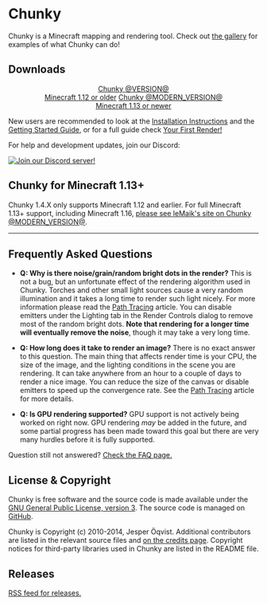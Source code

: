 # Chunky

Chunky is a Minecraft mapping and rendering tool.  Check out [the gallery][15]
for examples of what Chunky can do!

## Downloads
<center>
	<a href="/download.html" class="button"> Chunky @VERSION@ <br><btnsub>Minecraft 1.12 or older</btnsub></a>
	<a href="https://chunky.lemaik.de/" class="button"> Chunky @MODERN_VERSION@ <br><btnsub>Minecraft 1.13 or newer</btnsub></a>
</center>

New users are recommended to look at the [Installation Instructions][13] and
the [Getting Started Guide][14], or for a full guide check [Your First Render!](./your_first_render.html)

For help and development updates, join our Discord:

[![Join our Discord server!](discord_icon.png)](https://discord.gg/VqcHpsF)

## Chunky for Minecraft 1.13+

Chunky 1.4.X only supports Minecraft 1.12 and earlier. For full Minecraft 1.13+ support, including Minecraft 1.16, [please see leMaik's site on Chunky @MODERN_VERSION@](https://chunky.lemaik.de/).

---

## Frequently Asked Questions

* **Q: Why is there noise/grain/random bright dots in the render?**
  This is not a bug, but an unfortunate effect of the rendering algorithm used
  in Chunky. Torches and other small light sources cause a very random
  illumination and it takes a long time to render such light nicely. For more
  information please read the [Path Tracing](/path_tracing.html) article. You can disable
  emitters under the Lighting tab in the Render Controls dialog to remove most
  of the random bright dots.  **Note that rendering for a longer time will
  eventually remove the noise**, though it may take a very long time.

* **Q: How long does it take to render an image?**
  There is no exact answer to this question. The main thing that affects render
  time is your CPU, the size of the image, and the lighting conditions in the
  scene you are rendering. It can take anywhere from an hour to a couple of
  days to render a nice image. You can reduce the size of the canvas or disable
  emitters to speed up the convergence rate. See the [Path Tracing](/path_tracing.html) article for
  more details.

* **Q: Is GPU rendering supported?**
  GPU support is not actively being worked on right now. GPU rendering *may* be
  added in the future, and some partial progress has been made toward this goal
  but there are very many hurdles before it is fully supported.

Question still not answered? [Check the FAQ page.][8]

## License & Copyright

Chunky is free software and the source code is made available under the [GNU
General Public License, version 3][16].  The source code is managed on
[GitHub][9].

Chunky is Copyright (c) 2010-2014, Jesper &Ouml;qvist. Additional contributors
are listed in the relevant source files and [on the credits page][17].
Copyright notices for third-party libraries used in Chunky are listed in the
README file.

## Releases

[RSS feed for releases.](https://www.reddit.com/user/releasebot.rss)

[1]: /release/@VERSION@/release_notes.html
[2]: @EXE_DL_LINK@
[3]: @ZIP_DL_LINK@
[4]: http://chunkyupdate.llbit.se/ChunkyLauncher.jar
[5]: https://github.com/llbit/chunky
[6]: https://github.com/llbit/chunky/issues
[7]: http://www.reddit.com/r/chunky
[8]: /faq.html
[9]: https://github.com/llbit/chunky
[13]: /install.html
[14]: /getting_started.html
[15]: /gallery.html
[16]: http://opensource.org/licenses/gpl-3.0.html
[17]: /credits.html
